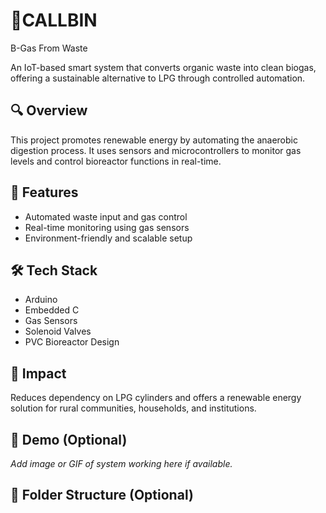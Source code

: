 # 🔋CALLBIN
B-Gas From Waste

An IoT-based smart system that converts organic waste into clean biogas, offering a sustainable alternative to LPG through controlled automation.

## 🔍 Overview
This project promotes renewable energy by automating the anaerobic digestion process. It uses sensors and microcontrollers to monitor gas levels and control bioreactor functions in real-time.

## 🚀 Features
- Automated waste input and gas control
- Real-time monitoring using gas sensors
- Environment-friendly and scalable setup

## 🛠 Tech Stack
- Arduino  
- Embedded C  
- Gas Sensors  
- Solenoid Valves  
- PVC Bioreactor Design

## 🌱 Impact
Reduces dependency on LPG cylinders and offers a renewable energy solution for rural communities, households, and institutions.

## 📸 Demo (Optional)
_Add image or GIF of system working here if available._

## 📂 Folder Structure (Optional)
